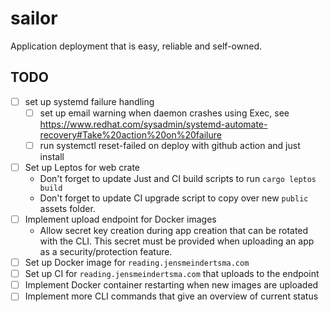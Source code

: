 # sailor

Application deployment that is easy, reliable and self-owned.

## TODO
- [ ] set up systemd failure handling
  - [ ] set up email warning when daemon crashes using Exec, see https://www.redhat.com/sysadmin/systemd-automate-recovery#Take%20action%20on%20failure
  - [ ] run systemctl reset-failed on deploy with github action and just install
- [ ] Set up Leptos for web crate
    - Don't forget to update Just and CI build scripts to run `cargo leptos build`
    - Don't forget to update CI upgrade script to copy over new `public` assets folder.
- [ ] Implement upload endpoint for Docker images
    - Allow secret key creation during app creation that can be rotated with the CLI. This secret must be provided when uploading an app as a security/protection feature.
- [ ] Set up Docker image for `reading.jensmeindertsma.com`
- [ ] Set up CI for `reading.jensmeindertsma.com` that uploads to the endpoint
- [ ] Implement Docker container restarting when new images are uploaded
- [ ] Implement more CLI commands that give an overview of current status